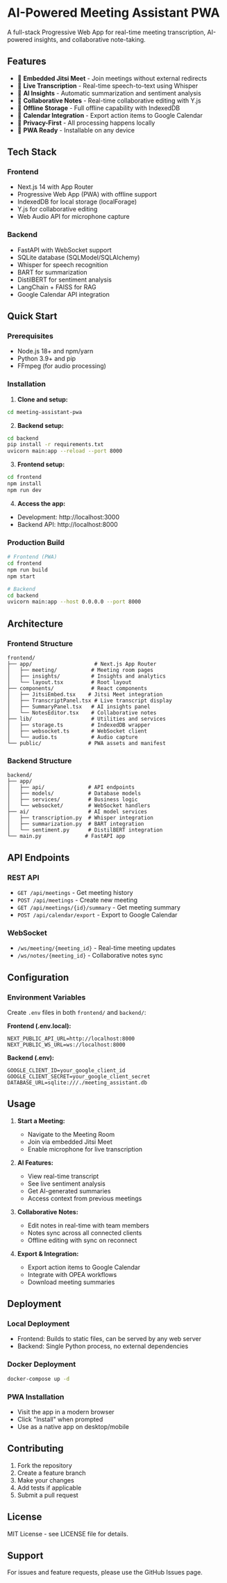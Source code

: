 # AI-Powered Meeting Assistant PWA

A full-stack Progressive Web App for real-time meeting transcription, AI-powered insights, and collaborative note-taking.

## Features

- 🎥 **Embedded Jitsi Meet** - Join meetings without external redirects
- 🎤 **Live Transcription** - Real-time speech-to-text using Whisper
- 🤖 **AI Insights** - Automatic summarization and sentiment analysis
- 📝 **Collaborative Notes** - Real-time collaborative editing with Y.js
- 💾 **Offline Storage** - Full offline capability with IndexedDB
- 📅 **Calendar Integration** - Export action items to Google Calendar
- 🔐 **Privacy-First** - All processing happens locally
- 📱 **PWA Ready** - Installable on any device

## Tech Stack

### Frontend
- Next.js 14 with App Router
- Progressive Web App (PWA) with offline support
- IndexedDB for local storage (localForage)
- Y.js for collaborative editing
- Web Audio API for microphone capture

### Backend
- FastAPI with WebSocket support
- SQLite database (SQLModel/SQLAlchemy)
- Whisper for speech recognition
- BART for summarization
- DistilBERT for sentiment analysis
- LangChain + FAISS for RAG
- Google Calendar API integration

## Quick Start

### Prerequisites
- Node.js 18+ and npm/yarn
- Python 3.9+ and pip
- FFmpeg (for audio processing)

### Installation

1. **Clone and setup:**
```bash
cd meeting-assistant-pwa
```

2. **Backend setup:**
```bash
cd backend
pip install -r requirements.txt
uvicorn main:app --reload --port 8000
```

3. **Frontend setup:**
```bash
cd frontend
npm install
npm run dev
```

4. **Access the app:**
- Development: http://localhost:3000
- Backend API: http://localhost:8000

### Production Build

```bash
# Frontend (PWA)
cd frontend
npm run build
npm start

# Backend
cd backend
uvicorn main:app --host 0.0.0.0 --port 8000
```

## Architecture

### Frontend Structure
```
frontend/
├── app/                    # Next.js App Router
│   ├── meeting/           # Meeting room pages
│   ├── insights/          # Insights and analytics
│   └── layout.tsx         # Root layout
├── components/            # React components
│   ├── JitsiEmbed.tsx    # Jitsi Meet integration
│   ├── TranscriptPanel.tsx # Live transcript display
│   ├── SummaryPanel.tsx   # AI insights panel
│   └── NotesEditor.tsx    # Collaborative notes
├── lib/                   # Utilities and services
│   ├── storage.ts         # IndexedDB wrapper
│   ├── websocket.ts       # WebSocket client
│   └── audio.ts           # Audio capture
└── public/               # PWA assets and manifest
```

### Backend Structure
```
backend/
├── app/
│   ├── api/              # API endpoints
│   ├── models/           # Database models
│   ├── services/         # Business logic
│   └── websocket/        # WebSocket handlers
├── ai/                   # AI model services
│   ├── transcription.py  # Whisper integration
│   ├── summarization.py  # BART integration
│   └── sentiment.py      # DistilBERT integration
└── main.py              # FastAPI app
```

## API Endpoints

### REST API
- `GET /api/meetings` - Get meeting history
- `POST /api/meetings` - Create new meeting
- `GET /api/meetings/{id}/summary` - Get meeting summary
- `POST /api/calendar/export` - Export to Google Calendar

### WebSocket
- `/ws/meeting/{meeting_id}` - Real-time meeting updates
- `/ws/notes/{meeting_id}` - Collaborative notes sync

## Configuration

### Environment Variables

Create `.env` files in both `frontend/` and `backend/`:

**Frontend (.env.local):**
```
NEXT_PUBLIC_API_URL=http://localhost:8000
NEXT_PUBLIC_WS_URL=ws://localhost:8000
```

**Backend (.env):**
```
GOOGLE_CLIENT_ID=your_google_client_id
GOOGLE_CLIENT_SECRET=your_google_client_secret
DATABASE_URL=sqlite:///./meeting_assistant.db
```

## Usage

1. **Start a Meeting:**
   - Navigate to the Meeting Room
   - Join via embedded Jitsi Meet
   - Enable microphone for live transcription

2. **AI Features:**
   - View real-time transcript
   - See live sentiment analysis
   - Get AI-generated summaries
   - Access context from previous meetings

3. **Collaborative Notes:**
   - Edit notes in real-time with team members
   - Notes sync across all connected clients
   - Offline editing with sync on reconnect

4. **Export & Integration:**
   - Export action items to Google Calendar
   - Integrate with OPEA workflows
   - Download meeting summaries

## Deployment

### Local Deployment
- Frontend: Builds to static files, can be served by any web server
- Backend: Single Python process, no external dependencies

### Docker Deployment
```bash
docker-compose up -d
```

### PWA Installation
- Visit the app in a modern browser
- Click "Install" when prompted
- Use as a native app on desktop/mobile

## Contributing

1. Fork the repository
2. Create a feature branch
3. Make your changes
4. Add tests if applicable
5. Submit a pull request

## License

MIT License - see LICENSE file for details.

## Support

For issues and feature requests, please use the GitHub Issues page.
